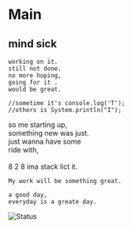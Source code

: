   
        
# Main  
## mind sick
```     
working on it.
still not done.
no more hoping,   
going for it .  
would be great.  
  
//sometime it's console.log('T');  
//others is System.println("I");   
```
so me starting up,</br> something new was just.</br> 
just wanna have some </br>
ride with, </br>  
8 2 8 ima stack lict it.  
```
My work will be something great.

a good day,
everyday is a greate day. 
```
![Status](https://img.shields.io/badge/status-active-brightgreen?java&logoColor=white&style=flat-square
)
